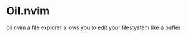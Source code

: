 # Oil.nvim

[oil.nvim](https://github.com/stevearc/oil.nvim) a file explorer allows you to
edit your filestystem like a buffer
